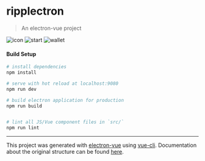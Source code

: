 # ripplectron

> An electron-vue project

![icon](https://github.com/devjin0617/ripplectron/blob/master/images/icon.png?raw=true)
![start](https://github.com/devjin0617/ripplectron/blob/master/images/image_0.png?raw=true)
![wallet](https://github.com/devjin0617/ripplectron/blob/master/images/image_1.png?raw=true)

#### Build Setup

``` bash
# install dependencies
npm install

# serve with hot reload at localhost:9080
npm run dev

# build electron application for production
npm run build


# lint all JS/Vue component files in `src/`
npm run lint

```

---

This project was generated with [electron-vue](https://github.com/SimulatedGREG/electron-vue) using [vue-cli](https://github.com/vuejs/vue-cli). Documentation about the original structure can be found [here](https://simulatedgreg.gitbooks.io/electron-vue/content/index.html).
